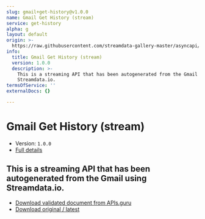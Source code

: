 ```yaml
---
slug: gmail+get-history@v1.0.0
name: Gmail Get History (stream)
service: get-history
alpha: g
layout: default
origin: >-
  https://raw.githubusercontent.com/streamdata-gallery-master/asyncapi/master/_listings/gmail/gmail-get-history-stream-async.md
info:
  title: Gmail Get History (stream)
  version: 1.0.0
  description: >-
    This is a streaming API that has been autogenerated from the Gmail using
    Streamdata.io.
termsOfService: ''
externalDocs: {}

---
```

# Gmail Get History (stream)

* Version: `1.0.0`
* [Full details](../html/gmail+get-history@v1.0.0.html)



## This is a streaming API that has been autogenerated from the Gmail using Streamdata.io.



* [Download validated document from APIs.guru](https://raw.githubusercontent.com/APIs-guru/asyncapi-directory/master/docs/APIs/gmail%2Bget-history%40v1.0.0.yaml)
* [Download original / latest](https://raw.githubusercontent.com/streamdata-gallery-master/asyncapi/master/_listings/gmail/gmail-get-history-stream-async.md)

<script type="application/ld+json">
{
  "@context": "http://schema.org/",
  "@type": "WebAPI",
  "description": "This is a streaming API that has been autogenerated from the Gmail using Streamdata.io.",
  "documentation": "",

  "name": "Gmail Get History (stream)"
}
</script>

